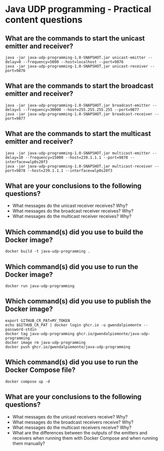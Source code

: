 # Java UDP programming - Practical content questions

## What are the commands to start the unicast emitter and receiver?
```shell
java -jar java-udp-programming-1.0-SNAPSHOT.jar unicast-emitter --delay=0 --frequency=5000 --host=localhost --port=9876
java -jar java-udp-programming-1.0-SNAPSHOT.jar unicast-receiver --port=9876
```

## What are the commands to start the broadcast emitter and receiver?
```shell
java -jar java-udp-programming-1.0-SNAPSHOT.jar broadcast-emitter --delay=5 --frequency=30000 --host=255.255.255.255 --port=9877
java -jar java-udp-programming-1.0-SNAPSHOT.jar broadcast-receiver --port=9877
```

## What are the commands to start the multicast emitter and receiver?
```shell
java -jar java-udp-programming-1.0-SNAPSHOT.jar multicast-emitter --delay=10 --frequency=15000 --host=239.1.1.1 --port=9878 --interface=wlp0s20f3
java -jar java-udp-programming-1.0-SNAPSHOT.jar multicast-receiver --port=9878 --host=239.1.1.1 --interface=wlp0s20f3
```

## What are your conclusions to the following questions?
- What messages do the unicast receiver receives? Why?
- What messages do the broadcast receiver receives? Why?
- What messages do the multicast receiver receives? Why?

## Which command(s) did you use to build the Docker image?
```shell
docker build -t java-udp-programming .
```

## Which command(s) did you use to run the Docker image?
```shell
docker run java-udp-programming
```

## Which command(s) did you use to publish the Docker image?
```shell
export GITHUB_CR_PAT=MY_TOKEN
echo $GITHUB_CR_PAT | docker login ghcr.io -u gwendalpiemonte --password-stdin
docker tag java-udp-programming ghcr.io/gwendalpiemonte/java-udp-programming
docker image rm java-udp-programming
docker push ghcr.io/gwendalpiemonte/java-udp-programming
```

## Which command(s) did you use to run the Docker Compose file?
```shell
docker compose up -d
```

## What are your conclusions to the following questions?
- What messages do the unicast receivers receive? Why?
- What messages do the broadcast receivers receive? Why?
- What messages do the multicast receivers receive? Why?
- What are the differences between the outputs of the emitters and receivers when running them with Docker Compose and when running them manually?
